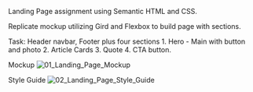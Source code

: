 Landing Page assignment using Semantic HTML and CSS. 

Replicate mockup utilizing Gird and Flexbox to build page with sections. 

Task: Header navbar, Footer plus four sections 1. Hero - Main with button and photo  2. Article Cards 3. Quote 4. CTA button.

Mockup 
![01_Landing_Page_Mockup](https://github.com/oscar-canedo-codes/odin-project-landing-page/assets/95437606/5394b853-08c4-4034-be41-5ca8433c2dab)

Style Guide
![02_Landing_Page_Style_Guide](https://github.com/oscar-canedo-codes/odin-project-landing-page/assets/95437606/8c540c67-9873-4c8d-963e-0b8621c42d90)
